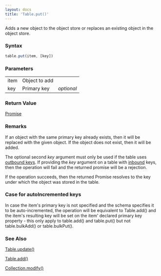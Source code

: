 ```yaml
---
layout: docs
title: 'Table.put()'
---
```


Adds a new object to the object store or replaces an existing object in the object store.

### Syntax

```javascript
table.put(item, [key])
```

### Parameters
<table>
  <tr>
    <td>item</td>
    <td>Object to add</td>
    <td></td>
  </tr>
  <tr>
    <td>key</td>
    <td>Primary key</td>
    <td><i>optional</i></td>
  </tr>
</table>

### Return Value

[Promise](/docs/Promise/Promise)

### Remarks

If an object with the same primary key already exists, then it will be replaced with the given object. If the object does not exist, then it will be added.

The optional second *key* argument must only be used if the table uses [outbound keys](/docs/inbound#examples-of-outbound-primary-key). If providing the *key* argument on a table with [inbound](/docs/inbound) keys, then the operation will fail and the returned promise will be a rejection.

If the operation succeeds, then the returned Promise resolves to the key under which the object was stored in the table.

### Case for autoIncremented keys

In case the item's primary key is not specified and the schema specifies it to be auto-incremented, the operation will be equivalent to Table.add() and the item's resulting key will be set on the item' declared primary key property - this only apply to table.add() and table.put() but not table.bulkAdd() or table.bulkPut().

### See Also

[Table.update()](/docs/Table/Table.update())

[Table.add()](/docs/Table/Table.add())

[Collection.modify()](/docs/Collection/Collection.modify())
